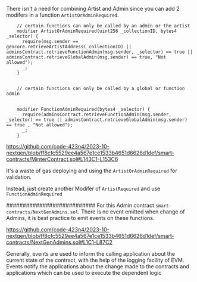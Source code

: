 There isn't a need for combining Artist and Admin since you can add 2 modifers in a function `ArtistOrAdminRequired`. 
```
    // certain functions can only be called by an admin or the artist
    modifier ArtistOrAdminRequired(uint256 _collectionID, bytes4 _selector) {
      require(msg.sender == gencore.retrieveArtistAddress(_collectionID) || adminsContract.retrieveFunctionAdmin(msg.sender, _selector) == true || adminsContract.retrieveGlobalAdmin(msg.sender) == true, "Not allowed");
      _;
    }


    // certain functions can only be called by a global or function admin


    modifier FunctionAdminRequired(bytes4 _selector) {
      require(adminsContract.retrieveFunctionAdmin(msg.sender, _selector) == true || adminsContract.retrieveGlobalAdmin(msg.sender) == true , "Not allowed");
      _;
    }
```

https://github.com/code-423n4/2023-10-nextgen/blob/ff8cfc5529ee4a567e1ce1533b4651d6626d1def/smart-contracts/MinterContract.sol#L143C1-L153C6

It's a waste of gas deploying and using the `ArtistOrAdminRequired` for validation.

Instead, just create another Modifer of `ArtistRequired` and use `FunctionAdminRequired`



###########################
For this Admin contract `smart-contracts/NextGenAdmins.sol`. There is no event emitted when change of Admins, it is best practice to emit events on these functions.

https://github.com/code-423n4/2023-10-nextgen/blob/ff8cfc5529ee4a567e1ce1533b4651d6626d1def/smart-contracts/NextGenAdmins.sol#L1C1-L87C2

Generally, events are used to inform the calling application about the current state of the contract, with the help of the logging facility of EVM. Events notify the applications about the change made to the contracts and applications which can be used to execute the dependent logic
